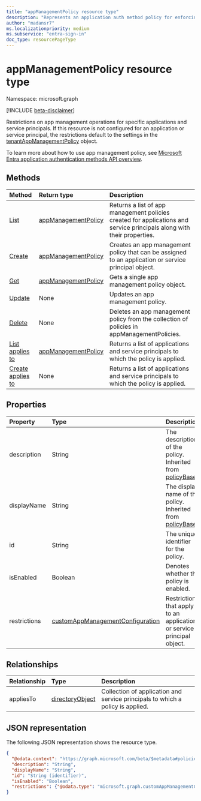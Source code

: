 ```yaml
---
title: "appManagementPolicy resource type"
description: "Represents an application auth method policy for enforcing app management restrictions on specific application or service principals."
author: "madansr7"
ms.localizationpriority: medium
ms.subservice: "entra-sign-in"
doc_type: resourcePageType
---
```


# appManagementPolicy resource type

Namespace: microsoft.graph

[!INCLUDE [beta-disclaimer](../../includes/beta-disclaimer.md)]

Restrictions on app management operations for specific applications and service principals. If this resource is not configured for an application or service principal, the restrictions default to the settings in the [tenantAppManagementPolicy](tenantappmanagementpolicy.md) object.

To learn more about how to use app management policy, see [Microsoft Entra application authentication methods API overview](../resources/applicationauthenticationmethodpolicy.md).

## Methods

| Method                                                         | Return type                                                                | Description                                                                                                            |
| :------------------------------------------------------------- | :------------------------------------------------------------------------- | :--------------------------------------------------------------------------------------------------------------------- |
| [List](../api/appmanagementpolicy-list.md)      | [appManagementPolicy](../resources/appmanagementpolicy.md) | Returns a list of app management policies created for applications and service principals along with their properties. |
| [Create](../api/appmanagementpolicy-post.md)    | [appManagementPolicy](../resources/appmanagementpolicy.md) | Creates an app management policy that can be assigned to an application or service principal object.                   |
| [Get](../api/appmanagementpolicy-get.md)       | [appManagementPolicy](../resources/appmanagementpolicy.md) | Gets a single app management policy object.                                                                            |
| [Update](../api/appmanagementpolicy-update.md) | None                                                                       | Updates an app management policy.                                                                                      |
| [Delete](../api/appmanagementpolicy-delete.md) | None                                                                       | Deletes an app management policy from the collection of policies in appManagementPolicies.                             |
| [List applies to](../api/appmanagementpolicy-list-appliesto.md)| [appManagementPolicy](../resources/appmanagementpolicy.md)|Returns a list of applications and service principals to which the policy is applied. |
| [Create applies to](../api/appmanagementpolicy-post-appliesto.md)| None |Returns a list of applications and service principals to which the policy is applied. |

## Properties

| Property     | Type                                                        | Description                                                            |
| :----------- | :---------------------------------------------------------- | :--------------------------------------------------------------------- |
| description  | String                                                      | The description of the policy. Inherited from [policyBase](policybase.md). |
| displayName  | String                                                      | The display name of the policy. Inherited from [policyBase](policybase.md).|
| id           | String                                                      | The unique identifier for the policy.                                      |
| isEnabled    | Boolean                                                     | Denotes whether the policy is enabled.                                     |
| restrictions | [customAppManagementConfiguration](customAppManagementConfiguration.md) | Restrictions that apply to an application or service principal object. |

## Relationships

| Relationship | Type                                  | Description                                                                         |
| :----------- | :------------------------------------ | :---------------------------------------------------------------------------------- |
| appliesTo    | [directoryObject](directoryobject.md) | Collection of application and service principals to which a policy is applied. |

## JSON representation

The following JSON representation shows the resource type.

<!-- {
  "blockType": "resource",
  "keyProperty": "id",
  "@odata.type": "microsoft.graph.appManagementPolicy",
  "baseType": "microsoft.graph.policyBase",
  "openType": false
}
-->

```json
{
  "@odata.context": "https://graph.microsoft.com/beta/$metadata#policies/appManagementPolicies",
  "description": "String",
  "displayName": "String",
  "id": "String (identifier)",
  "isEnabled": "Boolean",
  "restrictions": {"@odata.type": "microsoft.graph.customAppManagementConfiguration"}
}
```


